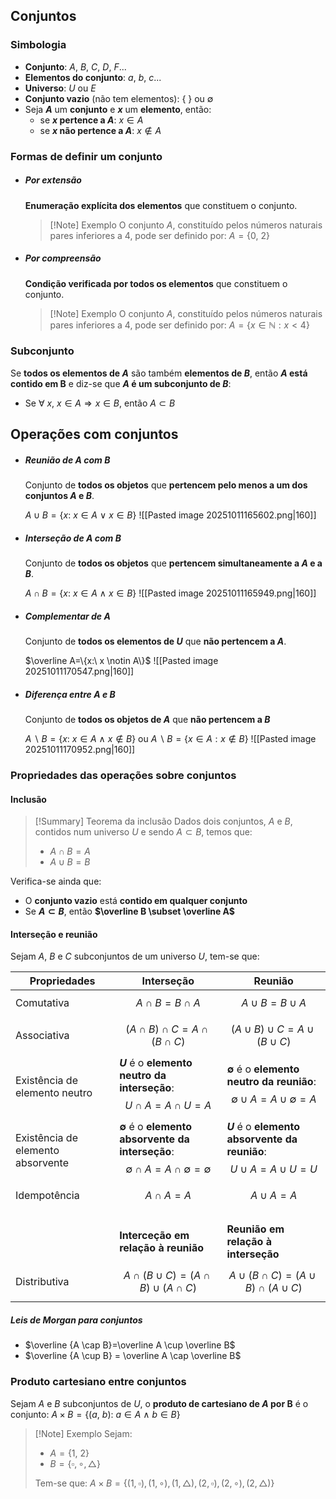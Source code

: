 ## Conjuntos
### Simbologia
- **Conjunto**: $A$, $B$, $C$, $D$, $F$...
- **Elementos do conjunto**: $a$, $b$, $c$...
- **Universo**: $U$ ou $E$
-  **Conjunto vazio** (não tem elementos): $\{\ \}$ ou $\emptyset$
${}$
- Seja **$A$** um **conjunto** e **$x$** um **elemento**, então:
	- se **$x$ pertence a $A$**: $x \in A$
	- se **$x$ não pertence a $A$**: $x \notin A$

### Formas de definir um conjunto
- ##### Por extensão
	**Enumeração explícita dos elementos** que constituem o conjunto.
	>[!Note] Exemplo
	>O conjunto $A$, constituído pelos números naturais pares inferiores a 4, pode ser definido por:
	>$A=\{0,\ 2\}$

- ##### Por compreensão
	**Condição verificada por todos os elementos** que constituem o conjunto.
	>[!Note] Exemplo
	>O conjunto $A$, constituído pelos números naturais pares inferiores a 4, pode ser definido por:
	>$A=\{x \in \mathbb N: x<4\}$

### Subconjunto
Se **todos os elementos de $A$** são também **elementos de $B$**, então **$A$ está contido em B** e diz-se que **$A$ é um subconjunto de $B$**:
- Se $\forall\ x,\ x \in A \Rightarrow x \in B$, então $A \subset B$
## Operações com conjuntos
- ##### Reunião de $A$ com $B$
	Conjunto de **todos os objetos** que **pertencem pelo menos a um dos conjuntos $A$ e $B$**.
	
	$A \cup B=\{x:\ x \in A\ \lor\ x \in B\}$ 
	![[Pasted image 20251011165602.png|160]]
- ##### Interseção de $A$ com $B$
	Conjunto de **todos os objetos** que **pertencem simultaneamente a $A$ e a $B$**.
	
	$A \cap B=\{x:\ x \in A\ \land\ x \in B\}$
	![[Pasted image 20251011165949.png|160]]
- ##### Complementar de $A$
	Conjunto de **todos os elementos de $U$** que **não pertencem a $A$**.
	
	$\overline A=\{x:\ x \notin A\}$
	![[Pasted image 20251011170547.png|160]]
- ##### Diferença entre $A$ e $B$
	Conjunto de **todos os objetos de $A$** que **não pertencem a $B$**
	
	$A \backslash B=\{x:\ x \in A\ \land\ x \notin B\}$ ou $A \backslash B=\{x\in A: x \notin B\}$
	![[Pasted image 20251011170952.png|160]]

### Propriedades das operações sobre conjuntos
#### Inclusão
>[!Summary] Teorema da inclusão
>Dados dois conjuntos, $A$ e $B$, contidos num universo $U$ e sendo $A \subset B$, temos que:
>- $A \cap B=A$
>- $A \cup B=B$

Verifica-se ainda que:
- O **conjunto vazio** está **contido em qualquer conjunto**
- Se **$A \subset B$**, então **$\overline B \subset \overline A$**

#### Interseção e reunião
Sejam $A$, $B$ e $C$ subconjuntos de um universo $U$, tem-se que:

| Propriedades                      | **Interseção**                                                                                                | **Reunião**                                                                                     |
| --------------------------------- | ------------------------------------------------------------------------------------------------------------- | ----------------------------------------------------------------------------------------------- |
| Comutativa                        | $$A \cap B = B \cap A$$                                                                                       | $$A \cup B = B \cup A$$                                                                         |
| Associativa                       | $$(A \cap B) \cap C = A \cap (B \cap C)$$                                                                     | $$(A \cup B) \cup C = A \cup (B \cup C)$$                                                       |
| Existência de elemento neutro     | **$U$** é o **elemento neutro da interseção**: $$U \cap A = A \cap U = A$$                                    | **$\emptyset$** é o **elemento neutro da reunião**: $$\emptyset \cup A = A \cup \emptyset = A$$ |
| Existência de elemento absorvente | **$\emptyset$** é o **elemento absorvente da interseção**: $$\emptyset \cap A= A \cap \emptyset = \emptyset$$ | **$U$** é o **elemento absorvente da reunião**: $$U \cup A = A \cup U = U$$                     |
| Idempotência                      | $$A \cap A = A$$                                                                                              | $$ A \cup A = A$$                                                                               |
|                                   | <br>**Interceção em relação à reunião**                                                                       | <br>**Reunião em relação à interseção**                                                         |
| Distributiva                      | $$A \cap (B \cup C)=(A \cap B) \cup (A \cap C)$$                                                              | $$A \cup(B \cap C)=(A \cup B) \cap (A \cup C)$$                                                 |
##### Leis de Morgan para conjuntos
- $\overline {A \cap B}=\overline A \cup \overline B$
- $\overline {A \cup B} = \overline A \cap \overline B$
### Produto cartesiano entre conjuntos
Sejam $A$ e $B$ subconjuntos de $U$, o **produto de cartesiano de $A$ por B** é o conjunto:
$A \times B=\{ (a,\ b):\ a \in A\ \land\ b \in B\}$

>[!Note] Exemplo
>Sejam:
>- $A=\{1,\ 2\}$
>- $B=\{\square, \circ, \triangle \}$
>  
>Tem-se que:
>$A \times B=\{(1,\square),(1,\circ),(1,\triangle),(2,\square),(2,\circ),(2,\triangle)\}$
